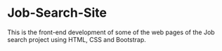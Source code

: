 # Job-Search-Site
This is the front-end development of some of the web pages of the Job search project using HTML, CSS and Bootstrap.
